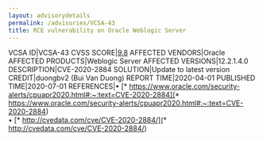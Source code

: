 ```yaml
---
layout: advisorydetails
permalink: /advisories/VCSA-43
title: RCE vulnerability on Oracle Weblogic Server
---
```

VCSA ID|VCSA-43
CVSS SCORE|[9.8](https://nvd.nist.gov/vuln-metrics/cvss/v3-calculator?calculator&version=3.0&vector=(CVSS:3.1/AV:N/AC:L/PR:N/UI:N/S:U/C:H/I:H/A:H))
AFFECTED VENDORS|Oracle
AFFECTED PRODUCTS|Weblogic Server
AFFECTED VERSIONS|12.2.1.4.0
DESCRIPTION|CVE-2020-2884
SOLUTION|Update to latest version
CREDIT|duongbv2 (Bui Van Duong)
REPORT TIME|2020-04-01
PUBLISHED TIME|2020-07-01
REFERENCES|&#8226; [* https://www.oracle.com/security-alerts/cpuapr2020.html#:~:text=CVE-2020-2884](* https://www.oracle.com/security-alerts/cpuapr2020.html#:~:text=CVE-2020-2884)<br>&#8226; [* http://cvedata.com/cve/CVE-2020-2884/](* http://cvedata.com/cve/CVE-2020-2884/)
